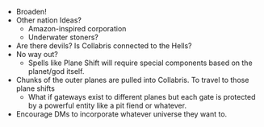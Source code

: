 - Broaden!
- Other nation Ideas?
	- Amazon-inspired corporation
	- Underwater stoners?
- Are there devils? Is Collabris connected to the Hells?
- No way out?
	- Spells like Plane Shift will require special components based on the planet/god itself.
- Chunks of the outer planes are pulled into Collabris. To travel to those plane shifts
	- What if gateways exist to different planes but each gate is protected by a powerful entity like a pit fiend or whatever.
- Encourage DMs to incorporate whatever universe they want to.